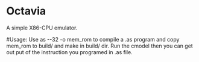 # Octavia
A simple X86-CPU emulator.


#Usage:
Use as --32 -o mem_rom to compile a .as program and copy mem_rom to build/ and make in build/ dir. Run the cmodel then you can get out put of the instruction you programed in .as file. 
